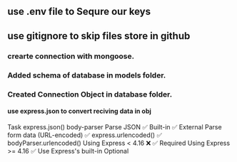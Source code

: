 <!-- create node project learing by demo  -->

## use .env file to Sequre our keys
## use gitignore  to skip files store in github



### crearte connection with mongoose.
### Added schema of database in models folder.
### Created Connection Object in database folder.

#### use express.json to convert reciving data in obj 
Task	                            express.json()                body-parser
Parse JSON                      	✅ Built-in	                ✅ External
Parse form data (URL-encoded)   	✅ express.urlencoded()	    ✅ bodyParser.urlencoded()
Using Express < 4.16            	❌                          	✅ Required
Using Express >= 4.16	            ✅ Use Express's built-in	Optional
